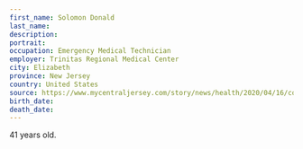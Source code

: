```yaml
---
first_name: Solomon Donald
last_name: 
description: 
portrait: 
occupation: Emergency Medical Technician
employer: Trinitas Regional Medical Center
city: Elizabeth
province: New Jersey
country: United States
source: https://www.mycentraljersey.com/story/news/health/2020/04/16/coronavirus-nj-1-003-new-cases-83-more-deaths-central-jersey/5144815002/
birth_date: 
death_date: 
---
```


41 years old.